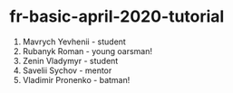 # fr-basic-april-2020-tutorial


1. Mavrych Yevhenii - student
2. Rubanyk Roman - young oarsman!
3. Zenin Vladymyr - student
4. Savelii Sychov - mentor
5. Vladimir Pronenko - batman!